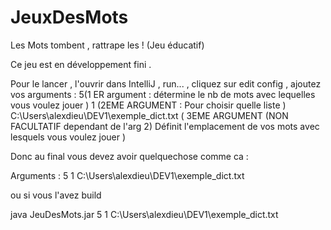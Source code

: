 # JeuxDesMots
Les Mots tombent , rattrape les ! (Jeu éducatif)

Ce jeu est en développement fini .

Pour le lancer , l'ouvrir dans IntelliJ , run... , cliquez sur edit config , ajoutez vos arguments : 5(1 ER argument : détermine le nb de mots avec lequelles vous voulez jouer ) 1 (2EME ARGUMENT : Pour choisir quelle liste ) 
C:\Users\alexdieu\DEV1\exemple_dict.txt ( 3EME ARGUMENT (NON FACULTATIF dependant de l'arg 2) Définit l'emplacement de vos mots avec lesquels vous voulez jouer )

Donc au final vous devez avoir quelquechose comme ca :

Arguments : 5 1 C:\Users\alexdieu\DEV1\exemple_dict.txt

ou si vous l'avez build

java JeuDesMots.jar 5 1 C:\Users\alexdieu\DEV1\exemple_dict.txt

